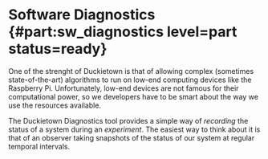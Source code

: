 # Software Diagnostics {#part:sw_diagnostics level=part status=ready}

One of the strenght of Duckietown is that of allowing complex 
(sometimes state-of-the-art) algorithms to run on low-end computing
devices like the Raspberry Pi.
Unfortunately, low-end devices are not famous for their computational
power, so we developers have to be smart about the way we use the 
resources available.

The Duckietown Diagnostics tool provides a simple way of _recording_ 
the status of a system during an _experiment_.
The easiest way to think about it is that of an observer taking snapshots 
of the status of our system at regular temporal intervals.


<minitoc/>